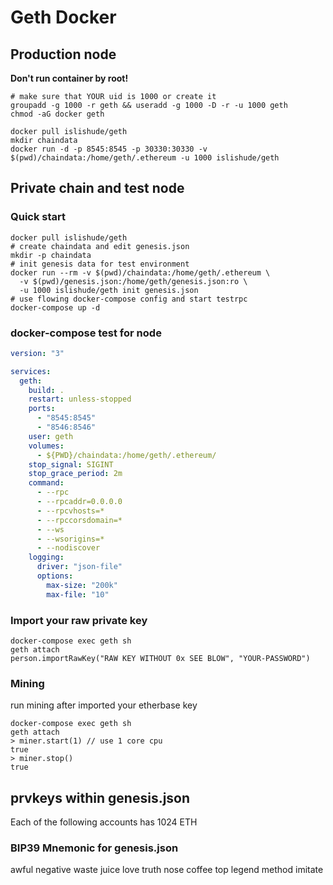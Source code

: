 # Geth Docker

## Production node

**Don't run container by root!**

```shell
# make sure that YOUR uid is 1000 or create it
groupadd -g 1000 -r geth && useradd -g 1000 -D -r -u 1000 geth
chmod -aG docker geth
```

```shell
docker pull islishude/geth
mkdir chaindata
docker run -d -p 8545:8545 -p 30330:30330 -v $(pwd)/chaindata:/home/geth/.ethereum -u 1000 islishude/geth
```

## Private chain and test node

### Quick start

```shell
docker pull islishude/geth
# create chaindata and edit genesis.json
mkdir -p chaindata
# init genesis data for test environment
docker run --rm -v $(pwd)/chaindata:/home/geth/.ethereum \
  -v $(pwd)/genesis.json:/home/geth/genesis.json:ro \
  -u 1000 islishude/geth init genesis.json
# use flowing docker-compose config and start testrpc
docker-compose up -d
```

### docker-compose test for node

```yaml
version: "3"

services:
  geth:
    build: .
    restart: unless-stopped
    ports:
      - "8545:8545"
      - "8546:8546"
    user: geth
    volumes:
      - ${PWD}/chaindata:/home/geth/.ethereum/
    stop_signal: SIGINT
    stop_grace_period: 2m
    command:
      - --rpc
      - --rpcaddr=0.0.0.0
      - --rpcvhosts=*
      - --rpccorsdomain=*
      - --ws
      - --wsorigins=*
      - --nodiscover
    logging:
      driver: "json-file"
      options:
        max-size: "200k"
        max-file: "10"
```

### Import your raw private key

```shell
docker-compose exec geth sh
geth attach
person.importRawKey("RAW KEY WITHOUT 0x SEE BLOW", "YOUR-PASSWORD")
```

### Mining

run mining after imported your etherbase key

```shell
docker-compose exec geth sh
geth attach
> miner.start(1) // use 1 core cpu
true
> miner.stop()
true
```

## prvkeys within genesis.json

Each of the following accounts has 1024 ETH

### BIP39 Mnemonic for genesis.json

awful negative waste juice love truth nose coffee top legend method imitate
